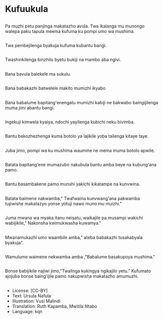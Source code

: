 # Kufuukula

##
Pa muzhi petu panjinga makatazho avula. Twa ikalanga mu munongo walepa paku tapula meema kufuma ku pompi umo wa mushima.

##
Twa pembejilenga byakuja kufuma kubantu bangi.

##
Twashinkilenga binzhilo byetu bukiji na mambo aba ngivi.

##
Bana bavula balekele ma sukulu.

##
Bana babakazhi batwelele makito mumizhi ikyabo

##
Bana babalume bapitang'enengatu mumizhi kabiji ne bakwabo baingijilenga muma jimi abantu bangi.

##
Ingekuji kimwela kyaiya, ndochi yayilenga kubichi neku bivimba.

##
Bantu bekozhezhenga kuma botolo ya lajikile yoba tailenga kitaye taye.

##
Juba jimo, pompi wa ku mushima waumine ne mema muma botolo apwile.

##
Batata bapitang'ene mumazubo nakubula bantu amba beye na kubung'ana pamo.

##
Bantu basambakene pamo munshi yakichi kikatampe na kunvwina.

##
Batata baimene nakwamba," Twafwaina kunvwang'ana pakwamba tupwishe makatazyo yonse yotuji nawo muno mu muizhi."

##
Juma mwana wa myaka itanu neisatu, waikajile pa musampi wakichi wabijikile," Nakonsha kwimukwasha kuwamya."

##
Mwanamukazhi umo waambile amba," ateba babakazhi tusakabyala byakuja".

##
Wamulume waimene nekwamba amba ,"Babalume basakupoya mushima."

##
Bonse babijikile najiwi jimo,"Twalinga kukingya ngikajilo yetu." Kufumato ajojuba bonse baing'ijile pamo nakupwisha makatazho amumuzhi.

##
* License: [CC-BY]
* Text: Ursula Nafula
* Illustration: Vusi Malindi
* Translation: Ruth Kapamba, Mwitila Ntabo
* Language: kqn
